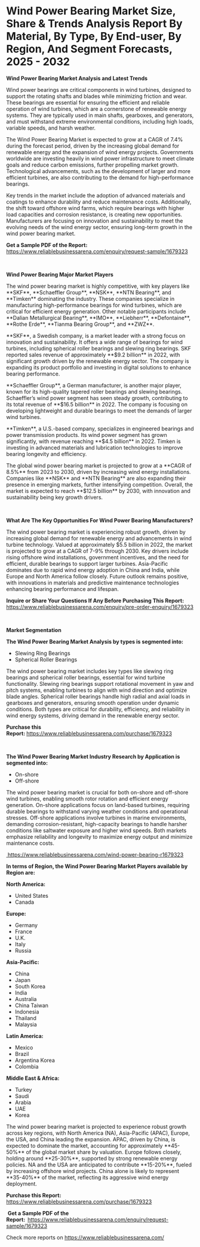 <p><h1>Wind Power Bearing Market Size, Share & Trends Analysis Report By Material, By Type, By End-user, By Region, And Segment Forecasts, 2025 - 2032</h1></p><p><strong>Wind Power Bearing Market Analysis and Latest Trends</strong></p>
<p><p>Wind power bearings are critical components in wind turbines, designed to support the rotating shafts and blades while minimizing friction and wear. These bearings are essential for ensuring the efficient and reliable operation of wind turbines, which are a cornerstone of renewable energy systems. They are typically used in main shafts, gearboxes, and generators, and must withstand extreme environmental conditions, including high loads, variable speeds, and harsh weather.</p><p>The Wind Power Bearing Market is expected to grow at a CAGR of 7.4% during the forecast period, driven by the increasing global demand for renewable energy and the expansion of wind energy projects. Governments worldwide are investing heavily in wind power infrastructure to meet climate goals and reduce carbon emissions, further propelling market growth. Technological advancements, such as the development of larger and more efficient turbines, are also contributing to the demand for high-performance bearings.</p><p>Key trends in the market include the adoption of advanced materials and coatings to enhance durability and reduce maintenance costs. Additionally, the shift toward offshore wind farms, which require bearings with higher load capacities and corrosion resistance, is creating new opportunities. Manufacturers are focusing on innovation and sustainability to meet the evolving needs of the wind energy sector, ensuring long-term growth in the wind power bearing market.</p></p>
<p><strong>Get a Sample PDF of the Report:&nbsp;</strong> <a href="https://www.reliablebusinessarena.com/enquiry/request-sample/1679323?utm_campaign=2041&utm_medium=2&utm_source=Github&utm_content=ia&utm_term=25012025&utm_id=wind-power-bearing">https://www.reliablebusinessarena.com/enquiry/request-sample/1679323</a></p>
<p>&nbsp;</p>
<p><strong>Wind Power Bearing Major Market Players</strong></p>
<p><p>The wind power bearing market is highly competitive, with key players like **SKF**, **Schaeffler Group**, **NSK**, **NTN Bearing**, and **Timken** dominating the industry. These companies specialize in manufacturing high-performance bearings for wind turbines, which are critical for efficient energy generation. Other notable participants include **Dalian Metallurgical Bearing**, **IMO**, **Liebherr**, **Defontaine**, **Rothe Erde**, **Tianma Bearing Group**, and **ZWZ**.</p><p>**SKF**, a Swedish company, is a market leader with a strong focus on innovation and sustainability. It offers a wide range of bearings for wind turbines, including spherical roller bearings and slewing ring bearings. SKF reported sales revenue of approximately **$9.2 billion** in 2022, with significant growth driven by the renewable energy sector. The company is expanding its product portfolio and investing in digital solutions to enhance bearing performance.</p><p>**Schaeffler Group**, a German manufacturer, is another major player, known for its high-quality tapered roller bearings and slewing bearings. Schaeffler’s wind power segment has seen steady growth, contributing to its total revenue of **$16.5 billion** in 2022. The company is focusing on developing lightweight and durable bearings to meet the demands of larger wind turbines.</p><p>**Timken**, a U.S.-based company, specializes in engineered bearings and power transmission products. Its wind power segment has grown significantly, with revenue reaching **$4.5 billion** in 2022. Timken is investing in advanced materials and lubrication technologies to improve bearing longevity and efficiency.</p><p>The global wind power bearing market is projected to grow at a **CAGR of 8.5%** from 2023 to 2030, driven by increasing wind energy installations. Companies like **NSK** and **NTN Bearing** are also expanding their presence in emerging markets, further intensifying competition. Overall, the market is expected to reach **$12.5 billion** by 2030, with innovation and sustainability being key growth drivers.</p></p>
<p>&nbsp;</p>
<p><strong>What Are The Key Opportunities For Wind Power Bearing Manufacturers?</strong></p>
<p><p>The wind power bearing market is experiencing robust growth, driven by increasing global demand for renewable energy and advancements in wind turbine technology. Valued at approximately $5.5 billion in 2022, the market is projected to grow at a CAGR of 7-9% through 2030. Key drivers include rising offshore wind installations, government incentives, and the need for efficient, durable bearings to support larger turbines. Asia-Pacific dominates due to rapid wind energy adoption in China and India, while Europe and North America follow closely. Future outlook remains positive, with innovations in materials and predictive maintenance technologies enhancing bearing performance and lifespan.</p></p>
<p><strong>Inquire or Share Your Questions If Any Before Purchasing This Report:</strong> <a href="https://www.reliablebusinessarena.com/enquiry/pre-order-enquiry/1679323?utm_campaign=2041&utm_medium=2&utm_source=Github&utm_content=ia&utm_term=25012025&utm_id=wind-power-bearing">https://www.reliablebusinessarena.com/enquiry/pre-order-enquiry/1679323</a></p>
<p>&nbsp;</p>
<p><strong>Market Segmentation</strong></p>
<p><strong>The Wind Power Bearing Market Analysis by types is segmented into:</strong></p>
<p><ul><li>Slewing Ring Bearings</li><li>Spherical Roller Bearings</li></ul></p>
<p><p>The wind power bearing market includes key types like slewing ring bearings and spherical roller bearings, essential for wind turbine functionality. Slewing ring bearings support rotational movement in yaw and pitch systems, enabling turbines to align with wind direction and optimize blade angles. Spherical roller bearings handle high radial and axial loads in gearboxes and generators, ensuring smooth operation under dynamic conditions. Both types are critical for durability, efficiency, and reliability in wind energy systems, driving demand in the renewable energy sector.</p></p>
<p><strong>Purchase this Report:&nbsp;</strong><a href="https://www.reliablebusinessarena.com/purchase/1679323?utm_campaign=2041&utm_medium=2&utm_source=Github&utm_content=ia&utm_term=25012025&utm_id=wind-power-bearing">https://www.reliablebusinessarena.com/purchase/1679323</a></p>
<p>&nbsp;</p>
<p><strong>The Wind Power Bearing Market Industry Research by Application is segmented into:</strong></p>
<p><ul><li>On-shore</li><li>Off-shore</li></ul></p>
<p><p>The wind power bearing market is crucial for both on-shore and off-shore wind turbines, enabling smooth rotor rotation and efficient energy generation. On-shore applications focus on land-based turbines, requiring durable bearings to withstand varying weather conditions and operational stresses. Off-shore applications involve turbines in marine environments, demanding corrosion-resistant, high-capacity bearings to handle harsher conditions like saltwater exposure and higher wind speeds. Both markets emphasize reliability and longevity to maximize energy output and minimize maintenance costs.</p></p>
<p><a href="https://www.reliablebusinessarena.com/wind-power-bearing-r1679323?utm_campaign=2041&utm_medium=2&utm_source=Github&utm_content=ia&utm_term=25012025&utm_id=wind-power-bearing">&nbsp;https://www.reliablebusinessarena.com/wind-power-bearing-r1679323</a></p>
<p><strong>In terms of Region, the Wind Power Bearing Market Players available by Region are:</strong></p>
<p>
    <p> <strong> North America: </strong>
        <ul>
            <li>United States</li>
            <li>Canada</li>
        </ul>
        </p> 
    <p> <strong> Europe: </strong>
        <ul>
            <li>Germany</li>
            <li>France</li>
            <li>U.K.</li>
            <li>Italy</li>
            <li>Russia</li>
        </ul>
        </p> 
    <p> <strong> Asia-Pacific: </strong>
        <ul>
            <li>China</li>
            <li>Japan</li>
            <li>South Korea</li>
            <li>India</li>
            <li>Australia</li>
            <li>China Taiwan</li>
            <li>Indonesia</li>
            <li>Thailand</li>
            <li>Malaysia</li>
        </ul>
        </p> 
    <p> <strong> Latin America: </strong>
        <ul>
            <li>Mexico</li>
            <li>Brazil</li>
            <li>Argentina Korea</li>
            <li>Colombia</li>
        </ul>
        </p> 
    <p> <strong> Middle East & Africa: </strong>
        <ul>
            <li>Turkey</li>
            <li>Saudi</li>
            <li>Arabia</li>
            <li>UAE</li>
            <li>Korea</li>
        </ul>
    </p>
    </p>
<p><p>The wind power bearing market is projected to experience robust growth across key regions, with North America (NA), Asia-Pacific (APAC), Europe, the USA, and China leading the expansion. APAC, driven by China, is expected to dominate the market, accounting for approximately **45-50%** of the global market share by valuation. Europe follows closely, holding around **25-30%**, supported by strong renewable energy policies. NA and the USA are anticipated to contribute **15-20%**, fueled by increasing offshore wind projects. China alone is likely to represent **35-40%** of the market, reflecting its aggressive wind energy deployment.</p></p>
<p><strong>Purchase this Report: </strong><a href="https://www.reliablebusinessarena.com/purchase/1679323?utm_campaign=2041&utm_medium=2&utm_source=Github&utm_content=ia&utm_term=25012025&utm_id=wind-power-bearing">https://www.reliablebusinessarena.com/purchase/1679323</a></p>
<p>&nbsp;<strong>Get a Sample PDF of the Report:&nbsp;&nbsp;</strong><a href="https://www.reliablebusinessarena.com/enquiry/request-sample/1679323?utm_campaign=2041&utm_medium=2&utm_source=Github&utm_content=ia&utm_term=25012025&utm_id=wind-power-bearing">https://www.reliablebusinessarena.com/enquiry/request-sample/1679323</a></p>
<p><strong></strong></p>
<p>Check more reports on <a href="https://www.reliablebusinessarena.com/?utm_campaign=2041&utm_medium=2&utm_source=Github&utm_content=ia&utm_term=25012025&utm_id=wind-power-bearing">https://www.reliablebusinessarena.com/</a></p>